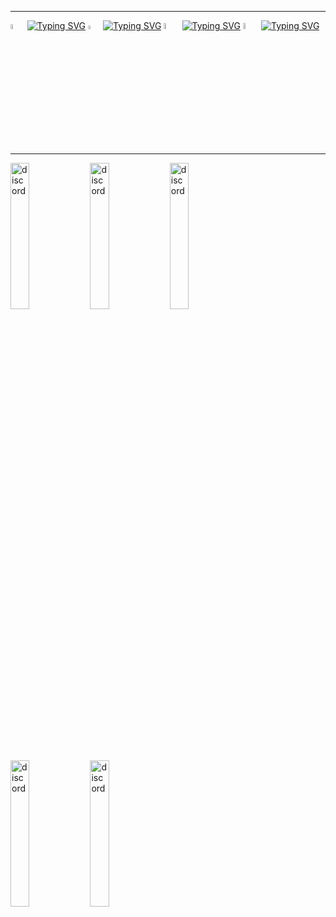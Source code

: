 ___
[<img src='https://user-images.githubusercontent.com/83868103/227769602-9a61b516-5586-4294-8ef5-aafe52ee5831.svg' alt='twitter'  width='4.5%'>](https://twitter.com/TestnetPride) [![Typing SVG](https://readme-typing-svg.demolab.com?font=Ubuntu&pause=10000&vCenter=true&repeat=true&width=110&height=30&lines=%E2%8E%9CTwitter)](https://twitter.com/TestnetPride) [<img src='https://user-images.githubusercontent.com/83868103/227769829-5761979b-3e99-442e-b1ea-54b869f77595.svg' alt='Telegram'  width='4%'>](https://t.me/TestnetPride) [![Typing SVG](https://readme-typing-svg.demolab.com?font=Ubuntu&pause=10000&vCenter=true&repeat=true&width=115&height=30&lines=%E2%8E%9CTelegram)](https://t.me/TestnetPride) [<img src='https://user-images.githubusercontent.com/83868103/227774752-c01fbe7a-3df9-4f44-8204-9770458a9f9e.png' alt='Website'  width='5%'>](http://testnet-pride.com/) [![Typing SVG](https://readme-typing-svg.demolab.com?font=Ubuntu&pause=10000&color=DAAB26&vCenter=true&repeat=true&width=145&height=30&lines=%E2%8E%9COfficial-web)](http://testnet-pride.com/) [<img src='https://user-images.githubusercontent.com/83868103/227773008-2446770f-c328-4b99-b50f-f2d2998ce917.png' alt='Mail'  width='5%'>](mailto:official@testnet-pride.com) [![Typing SVG](https://readme-typing-svg.demolab.com?font=Ubuntu&pause=10000&vCenter=true&repeat=true&width=280&height=35&lines=%E2%8E%9Cofficial@testnet-pride.com)](mailto:official@testnet-pride.com)
___

[<img src='https://user-images.githubusercontent.com/83868103/227775872-65b9ce51-65e7-474c-992c-202aede6a39a.png' alt='discord'  width='24.5%'>](https://discordapp.com/users/303453296755212288) [<img src='https://user-images.githubusercontent.com/83868103/227775872-65b9ce51-65e7-474c-992c-202aede6a39a.png' alt='discord'  width='24.5%'>](https://discordapp.com/users/303453296755212288) [<img src='https://user-images.githubusercontent.com/83868103/227775872-65b9ce51-65e7-474c-992c-202aede6a39a.png' alt='discord'  width='24.5%'>](https://discordapp.com/users/303453296755212288) [<img src='https://user-images.githubusercontent.com/83868103/227775872-65b9ce51-65e7-474c-992c-202aede6a39a.png' alt='discord'  width='24.5%'>](https://discordapp.com/users/303453296755212288) [<img src='https://user-images.githubusercontent.com/83868103/227775872-65b9ce51-65e7-474c-992c-202aede6a39a.png' alt='discord'  width='24.5%'>](https://discordapp.com/users/303453296755212288)
